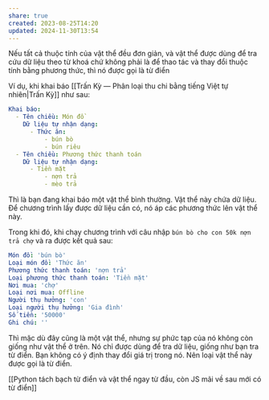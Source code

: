 ```yaml
---
share: true
created: 2023-08-25T14:20
updated: 2024-11-30T13:54
---
```

Nếu tất cả thuộc tính của vật thể đều đơn giản, và vật thể được dùng để tra cứu dữ liệu theo từ khoá chứ không phải là để thao tác và thay đổi thuộc tính bằng phương thức, thì nó được gọi là từ điển

Ví dụ, khi khai báo [[Trấn Kỳ — Phân loại thu chi bằng tiếng Việt tự nhiên|Trấn Kỳ]] như sau:
```yaml
Khai báo:
  - Tên chiều: Món đồ    
    Dữ liệu tự nhận dạng:
      - Thức ăn:
          - bún bò
          - bún riêu
  - Tên chiều: Phương thức thanh toán
    Dữ liệu tự nhận dạng:
      - Tiền mặt
          - nợn trả
          - mèo trả
```
Thì là bạn đang khai báo một vật thể bình thường. Vật thể này chứa dữ liệu. Để chương trình lấy được dữ liệu cần có, nó áp các phương thức lên vật thể này.

Trong khi đó, khi chạy chương trình với câu nhập `bún bò cho con 50k nợn trả chợ` và ra được kết quả sau:
```yaml
Món đồ: 'bún bò'
Loại món đồ: 'Thức ăn'
Phương thức thanh toán: 'nợn trả'
Loại phương thức thanh toán: 'Tiền mặt'
Nơi mua: 'chợ'
Loại nơi mua: Offline
Người thụ hưởng: 'con'
Loại người thụ hưởng: 'Gia đình'
Số tiền: '50000'
Ghi chú: ''
```

Thì mặc dù đây cũng là một vật thể, nhưng sự phức tạp của nó không còn giống như vật thể ở trên. Nó chỉ được dùng để tra dữ liệu, giống như bạn tra từ điển. Bạn không có ý định thay đổi giá trị trong nó. Nên loại vật thể này được gọi là từ điển.

[[Python tách bạch từ điển và vật thể ngay từ đầu, còn JS mãi về sau mới có từ điển]]
